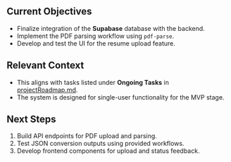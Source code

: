 ## Current Objectives
- Finalize integration of the **Supabase** database with the backend.
- Implement the PDF parsing workflow using `pdf-parse`.
- Develop and test the UI for the resume upload feature.

## Relevant Context
- This aligns with tasks listed under **Ongoing Tasks** in [projectRoadmap.md](./projectRoadmap.md).
- The system is designed for single-user functionality for the MVP stage.

## Next Steps
1. Build API endpoints for PDF upload and parsing.
2. Test JSON conversion outputs using provided workflows.
3. Develop frontend components for upload and status feedback.

